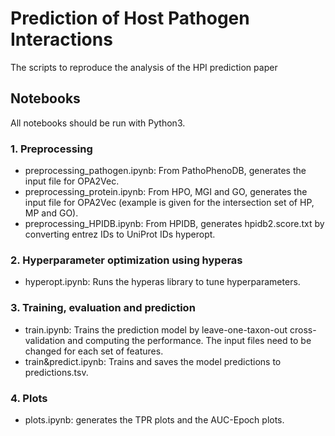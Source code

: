 # Prediction of Host Pathogen Interactions
The scripts to reproduce the analysis of the HPI prediction paper

## Notebooks
All notebooks should be run with Python3. 

### 1. Preprocessing
* preprocessing_pathogen.ipynb: From PathoPhenoDB, generates the input file for OPA2Vec.
* preprocessing_protein.ipynb: From HPO, MGI and GO, generates the input file for OPA2Vec (example is given for the intersection set of HP, MP and GO).
* preprocessing_HPIDB.ipynb: From HPIDB, generates hpidb2.score.txt by converting entrez IDs to UniProt IDs
hyperopt.

### 2. Hyperparameter optimization using hyperas 
* hyperopt.ipynb: Runs the hyperas library to tune hyperparameters.

### 3. Training, evaluation and prediction
* train.ipynb: Trains the prediction model by leave-one-taxon-out cross-validation and computing the performance. The input files need to be changed for each set of features.
* train&predict.ipynb: Trains and saves the model predictions to predictions.tsv.

### 4. Plots
* plots.ipynb: generates the TPR plots and the AUC-Epoch plots.
